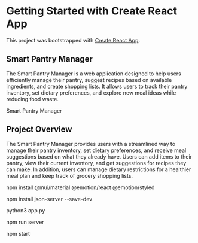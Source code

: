 # Getting Started with Create React App

This project was bootstrapped with [Create React App](https://github.com/facebook/create-react-app).

## Smart Pantry Manager

The Smart Pantry Manager is a web application designed to help users efficiently manage their pantry, suggest recipes based on available ingredients, and create shopping lists. It allows users to track their pantry inventory, set dietary preferences, and explore new meal ideas while reducing food waste.

Smart Pantry Manager

## Project Overview

The Smart Pantry Manager provides users with a streamlined way to manage their pantry inventory, set dietary preferences, and receive meal suggestions based on what they already have. Users can add items to their pantry, view their current inventory, and get suggestions for recipes they can make. In addition, users can manage dietary restrictions for a healthier meal plan and keep track of grocery shopping lists.


npm install @mui/material @emotion/react @emotion/styled

npm install json-server --save-dev




python3 app.py

npm run server

npm start
